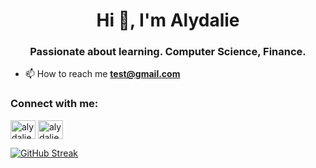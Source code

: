 <h1 align="center">Hi 👋, I'm Alydalie</h1>
<h3 align="center">Passionate about learning. Computer Science, Finance.</h3>

- 📫 How to reach me **test@gmail.com**

<h3 align="left">Connect with me:</h3>
<p align="left">
<a href="https://twitter.com/alydalie" target="blank"><img align="center" src="https://raw.githubusercontent.com/rahuldkjain/github-profile-readme-generator/master/src/images/icons/Social/twitter.svg" alt="alydalie" height="30" width="40" /></a>
<a href="https://instagram.com/alydalie" target="blank"><img align="center" src="https://raw.githubusercontent.com/rahuldkjain/github-profile-readme-generator/master/src/images/icons/Social/instagram.svg" alt="alydalie" height="30" width="40" /></a>
</p>

<a href="https://git.io/streak-stats" target="blank"><img align="center" src="https://streak-stats.demolab.com?user=Alydalie&theme=holi-theme&hide_border=true&mode=weekly&card_width=494&type=png&hide_current_streak=true" alt="GitHub Streak" /></a>

